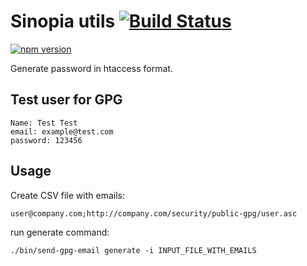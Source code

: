 # Sinopia utils [![Build Status](https://travis-ci.org/abtris/sinopia-htaccess-gpg-email.svg?branch=master)](https://travis-ci.org/abtris/sinopia-htaccess-gpg-email)

[![npm version](https://badge.fury.io/js/sinopia-htaccess-gpg-email.svg)](https://badge.fury.io/js/sinopia-htaccess-gpg-email)

Generate password in htaccess format.

## Test user for GPG

    Name: Test Test
    email: example@test.com
    password: 123456

## Usage

Create CSV file with emails:

```
user@company.com;http://company.com/security/public-gpg/user.asc
```

run generate command:

```
./bin/send-gpg-email generate -i INPUT_FILE_WITH_EMAILS
```
